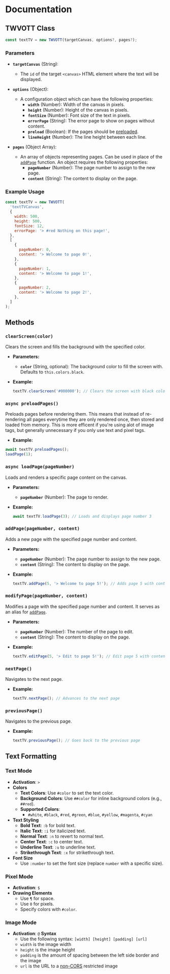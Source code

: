 # Documentation

## TWVOTT Class

```javascript
const textTV = new TWVOTT(targetCanvas, options?, pages?);
```

### Parameters

- **`targetCanvas`** (String):

  - The `id` of the target `<canvas>` HTML element where the text will be displayed.

- **`options`** (Object):
  - A configuration object which can have the following properties:
    - **`width`** (Number): Width of the canvas in pixels.
    - **`height`** (Number): Height of the canvas in pixels.
    - **`fontSize`** (Number): Font size of the text in pixels.
    - **`errorPage`** (String): The error page to show on pages without content.
    - **`preload`** (Boolean): If the pages should be [preloaded](#async-preloadpages).
    - **`lineHeight`** (Number): The line height between each line.
- **`pages`** (Object Array):
  - An array of objects representing pages. Can be used in place of the [`addPage`](#addpagepagenumber-content) function. An object requires the following properties:
    - **`pageNumber`** (Number): The page number to assign to the new page.
    - **`content`** (String): The content to display on the page.

### Example Usage

```javascript
const textTV = new TWVOTT(
  'textTVCanvas',
  {
    width: 500,
    height: 500,
    fontSize: 12,
    errorPage: '> #red Nothing on this page!',
  },
  [
    {
      pageNumber: 0,
      content: '> Welcome to page 0!',
    },
    {
      pageNumber: 1,
      content: '> Welcome to page 1!',
    },
    {
      pageNumber: 2,
      content: '> Welcome to page 2!',
    },
  ]
);
```

## Methods

### `clearScreen(color)`

Clears the screen and fills the background with the specified color.

- **Parameters:**

  - **`color`** (String, optional): The background color to fill the screen with. Defaults to `this.colors.black`.

- **Example:**

  ```javascript
  textTV.clearScreen('#000000'); // Clears the screen with black color
  ```

### `async preloadPages()`

Preloads pages before rendering them. This means that instead of re-rendering all pages everytime they are only rendered
once, then stored and loaded from memory. This is more efficent if you're using alot of image tags, but generally unnecessary if you
only use text and pixel tags.

- **Example:**

```javascript
await textTV.preloadPages();
loadPage(1);
```

### `async loadPage(pageNumber)`

Loads and renders a specific page content on the canvas.

- **Parameters:**

  - **`pageNumber`** (Number): The page to render.

- **Example:**

  ```javascript
  await textTV.loadPage(3); // Loads and displays page number 3
  ```

### `addPage(pageNumber, content)`

Adds a new page with the specified page number and content.

- **Parameters:**

  - **`pageNumber`** (Number): The page number to assign to the new page.
  - **`content`** (String): The content to display on the page.

- **Example:**

  ```javascript
  textTV.addPage(5, '> Welcome to page 5!'); // Adds page 5 with content
  ```

### `modifyPage(pageNumber, content)`

Modifies a page with the specified page number and content. It serves as an alias for [`addPage`](#addpagepagenumber-content).

- **Parameters:**

  - **`pageNumber`** (Number): The number of the page to edit.
  - **`content`** (String): The content to display on the page.

- **Example:**

  ```javascript
  textTV.editPage(5, '> Edit to page 5!'); // Edit page 5 with content
  ```

### `nextPage()`

Navigates to the next page.

- **Example:**

  ```javascript
  textTV.nextPage(); // Advances to the next page
  ```

### `previousPage()`

Navigates to the previous page.

- **Example:**

  ```javascript
  textTV.previousPage(); // Goes back to the previous page
  ```

## Text Formatting

### **Text Mode**

- **Activation**: `>`
- **Colors**
  - **Text Colors**: Use `#color` to set the text color.
  - **Background Colors**: Use `##color` for inline background colors (e.g., `##red`).
  - **Supported Colors**:
    - `#white`, `#black`, `#red`, `#green`, `#blue`, `#yellow`, `#magenta`, `#cyan`
- **Text Styling**
  - **Bold Text**: `:b` for bold text.
  - **Italic Text**: `:i` for italicized text.
  - **Normal Text**: `:n` to revert to normal text.
  - **Center Text**: `:c` to center text.
  - **Underline Text**: `:u` to underline text.
  - **Strikethrough Text**: `:x` for strikethrough text.
- **Font Size**
  - Use `:number` to set the font size (replace `number` with a specific size).

### **Pixel Mode**

- **Activation**: `$`
- **Drawing Elements**
  - Use `¶` for space.
  - Use `0` for pixels.
  - Specify colors with `#color`.

### **Image Mode**

- **Activation**: `@`
  **Syntax**
  - Use the following syntax: `[width] [height] [padding] [url]`
  - `width` is the image width
  - `height` is the image height
  - `padding` is the amount of spacing between the left side border and the image
  - `url` is the URL to a [non-CORS](https://developer.mozilla.org/en-US/docs/Web/HTTP/CORS) restricted image
